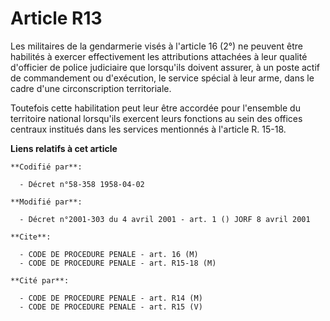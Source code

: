 # Article R13

Les militaires de la gendarmerie visés à l'article 16 (2°) ne peuvent être habilités à exercer effectivement les attributions
attachées à leur qualité d'officier de police judiciaire que lorsqu'ils doivent assurer, à un poste actif de commandement ou
d'exécution, le service spécial à leur arme, dans le cadre d'une circonscription territoriale.

Toutefois cette habilitation peut leur être accordée pour l'ensemble du territoire national lorsqu'ils exercent leurs
fonctions au sein des offices centraux institués dans les services mentionnés à l'article R. 15-18.

**Liens relatifs à cet article**

	**Codifié par**:

	  - Décret n°58-358 1958-04-02

	**Modifié par**:

	  - Décret n°2001-303 du 4 avril 2001 - art. 1 () JORF 8 avril 2001

	**Cite**:

	  - CODE DE PROCEDURE PENALE - art. 16 (M)
	  - CODE DE PROCEDURE PENALE - art. R15-18 (M)

	**Cité par**:

	  - CODE DE PROCEDURE PENALE - art. R14 (M)
	  - CODE DE PROCEDURE PENALE - art. R15 (V)
